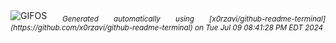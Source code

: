 <div align="justify">
<picture>
    <source media="(prefers-color-scheme: dark)" srcset="https://i.ibb.co/09B2hqp/output-gif.gif">
    <source media="(prefers-color-scheme: light)" srcset="https://i.ibb.co/09B2hqp/output-gif.gif">
    <img alt="GIFOS" src="https://i.ibb.co/09B2hqp/output-gif.gif">
</picture>
<sub><i>Generated automatically using [x0rzavi/github-readme-terminal](https://github.com/x0rzavi/github-readme-terminal) on Tue Jul 09 08:41:28 PM EDT 2024</i></sub>
</div>

<!--  -->